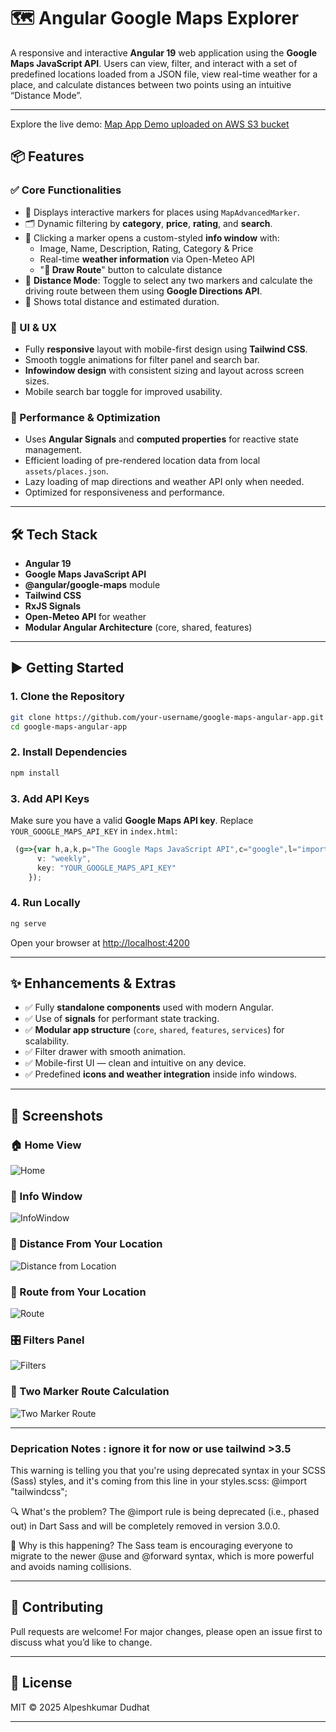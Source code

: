 # 🗺️ Angular Google Maps Explorer

A responsive and interactive **Angular 19** web application using the **Google Maps JavaScript API**. Users can view, filter, and interact with a set of predefined locations loaded from a JSON file, view real-time weather for a place, and calculate distances between two points using an intuitive “Distance Mode”.

---

Explore the live demo: [Map App Demo uploaded on AWS S3 bucket](https://d17k8njvispv78.cloudfront.net/)

## 📦 Features

### ✅ Core Functionalities
- 📍 Displays interactive markers for places using `MapAdvancedMarker`.
- 🗂️ Dynamic filtering by **category**, **price**, **rating**, and **search**.
- 💬 Clicking a marker opens a custom-styled **info window** with:
  - Image, Name, Description, Rating, Category & Price
  - Real-time **weather information** via Open-Meteo API
  - "**🧭 Draw Route**" button to calculate distance
- 🧭 **Distance Mode**: Toggle to select any two markers and calculate the driving route between them using **Google Directions API**.
- 📏 Shows total distance and estimated duration.

### 🎨 UI & UX
- Fully **responsive** layout with mobile-first design using **Tailwind CSS**.
- Smooth toggle animations for filter panel and search bar.
- **Infowindow design** with consistent sizing and layout across screen sizes.
- Mobile search bar toggle for improved usability.

### 🚀 Performance & Optimization
- Uses **Angular Signals** and **computed properties** for reactive state management.
- Efficient loading of pre-rendered location data from local `assets/places.json`.
- Lazy loading of map directions and weather API only when needed.
- Optimized for responsiveness and performance.

---

## 🛠️ Tech Stack

- **Angular 19**
- **Google Maps JavaScript API**
- **@angular/google-maps** module
- **Tailwind CSS**
- **RxJS Signals**
- **Open-Meteo API** for weather
- **Modular Angular Architecture** (core, shared, features)

---

## ▶️ Getting Started

### 1. Clone the Repository

```bash
git clone https://github.com/your-username/google-maps-angular-app.git
cd google-maps-angular-app
```

### 2. Install Dependencies

```bash
npm install
```

### 3. Add API Keys

Make sure you have a valid **Google Maps API key**. Replace `YOUR_GOOGLE_MAPS_API_KEY` in `index.html`:

```ts
 (g=>{var h,a,k,p="The Google Maps JavaScript API",c="google",l="importLibrary",q="__ib__",m=document,b=window;b=b[c]||(b[c]={});var d=b.maps||(b.maps={}),r=new Set,e=new URLSearchParams,u=()=>h||(h=new Promise(async(f,n)=>{await (a=m.createElement("script"));e.set("libraries",[...r]+"");for(k in g)e.set(k.replace(/[A-Z]/g,t=>"_"+t[0].toLowerCase()),g[k]);e.set("callback",c+".maps."+q);a.src=`https://maps.${c}apis.com/maps/api/js?`+e;d[q]=f;a.onerror=()=>h=n(Error(p+" could not load."));a.nonce=m.querySelector("script[nonce]")?.nonce||"";m.head.append(a)}));d[l]?console.warn(p+" only loads once. Ignoring:",g):d[l]=(f,...n)=>r.add(f)&&u().then(()=>d[l](f,...n))})({
      v: "weekly",
      key: "YOUR_GOOGLE_MAPS_API_KEY"
    });
```

### 4. Run Locally

```bash
ng serve
```

Open your browser at [http://localhost:4200](http://localhost:4200)

---

## ✨ Enhancements & Extras

- ✅ Fully **standalone components** used with modern Angular.
- ✅ Use of **signals** for performant state tracking.
- ✅ **Modular app structure** (`core`, `shared`, `features`, `services`) for scalability.
- ✅ Filter drawer with smooth animation.
- ✅ Mobile-first UI — clean and intuitive on any device.
- ✅ Predefined **icons and weather integration** inside info windows.

---
## 📸 Screenshots

### 🏠 Home View
![Home](./screenshots/home.png)

### 🧭 Info Window
![InfoWindow](./screenshots/infowindow.png)

### 📍 Distance From Your Location
![Distance from Location](./screenshots/Distance_from_your_location.png)

### 🧭 Route from Your Location
![Route](./screenshots/Route_from_your_location.png)

### 🎛️ Filters Panel
![Filters](./screenshots/filters.png)

### 📏 Two Marker Route Calculation
![Two Marker Route](./screenshots/two_marker_destination_route_calculation.png)

---

### Deprication Notes : ignore it for now or use tailwind >3.5 

This warning is telling you that you're using deprecated syntax in your SCSS (Sass) styles, and it's coming from this line in your styles.scss:
@import "tailwindcss";

🔍 What's the problem?
The @import rule is being deprecated (i.e., phased out) in Dart Sass and will be completely removed in version 3.0.0.

🧠 Why is this happening?
The Sass team is encouraging everyone to migrate to the newer @use and @forward syntax, which is more powerful and avoids naming collisions.

---

## 🤝 Contributing

Pull requests are welcome! For major changes, please open an issue first to discuss what you’d like to change.

---

## 📄 License

MIT © 2025 Alpeshkumar Dudhat

---